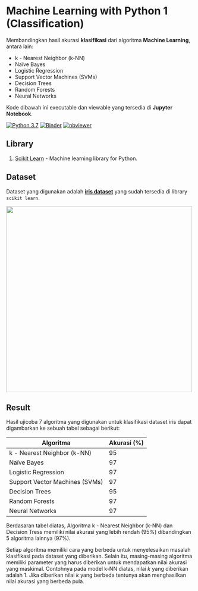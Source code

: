 # Machine Learning with Python 1 (Classification)
Membandingkan hasil akurasi **klasifikasi** dari algoritma **Machine Learning**, antara lain: 

* k - Nearest Neighbor (k-NN)
* Naïve Bayes
* Logistic Regression
* Support Vector Machines (SVMs)
* Decision Trees
* Random Forests
* Neural Networks

Kode dibawah ini executable dan viewable yang tersedia di **Jupyter Notebook**.

[![Python 3.7](https://img.shields.io/badge/python-3.7-blue.svg)](https://www.python.org/downloads/release/python-370/)
[![Binder](https://mybinder.org/badge_logo.svg)](https://mybinder.org/v2/gh/ksnugroho/machine-learning/master?filepath=ml-python-classification.ipynb)
[![nbviewer](https://img.shields.io/badge/render-nbviewer-orange.svg)](https://nbviewer.jupyter.org/github/ksnugroho/machine-learning/blob/master/ml-python-classification.ipynb)

## Library
1. [Scikit Learn](https://scikit-learn.org) - Machine learning library for Python.

## Dataset
Dataset yang digunakan adalah **[iris dataset](https://scikit-learn.org/stable/modules/generated/sklearn.datasets.load_iris.html)** yang sudah tersedia di library `scikit learn`.

<img src="https://github.com/ksnugroho/machine-learning/blob/master/Iris%20Dataset.png" width="500">

## Result
Hasil ujicoba 7 algoritma yang digunakan untuk klasifikasi dataset iris dapat digambarkan ke sebuah tabel sebagai berikut:

| Algoritma                      | Akurasi (%) |
|--------------------------------|-------------|
| k - Nearest Neighbor (k-NN)    |      95     |
| Naïve Bayes                    |      97     |
| Logistic Regression            |      97     |
| Support Vector Machines (SVMs) |      97     |
| Decision Trees                 |      95     |
| Random Forests                 |      97     |
| Neural Networks                |      97     |

Berdasaran tabel diatas, Algoritma k - Nearest Neighbor (k-NN) dan Decision Tress memiliki nilai akurasi yang lebih rendah (95%) dibandingkan 5 algoritma lainnya (97%).  

Setiap algoritma memiliki cara yang berbeda untuk menyelesaikan masalah klasifikasi pada dataset yang diberikan. Selain itu, masing-masing algoritma memiliki parameter yang harus diberikan untuk mendapatkan nilai akurasi yang maskimal. Contohnya pada model k-NN diatas, nilai *k* yang diberikan adalah 1. Jika diberikan nilai *k* yang berbeda tentunya akan menghasilkan nilai akurasi yang berbeda pula.
